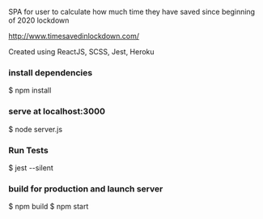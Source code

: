 SPA for user to calculate how much time they have saved since beginning of 2020 lockdown

http://www.timesavedinlockdown.com/

Created using ReactJS, SCSS, Jest, Heroku

### install dependencies
$ npm install

### serve at localhost:3000
$ node server.js

### Run Tests
$ jest --silent

### build for production and launch server
$ npm build
$ npm start

